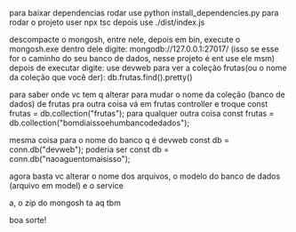 para baixar dependencias rodar use python install_dependencies.py
para rodar o projeto user npx tsc 
depois use ./dist/index.js

descompacte o mongosh, entre nele, depois em bin, execute o mongosh.exe
dentro dele digite: mongodb://127.0.0.1:27017/ (isso se esse for o caminho do seu banco de dados, nesse projeto é ent use ele msm)
depois de executar digite: use devweb
para ver a coleção frutas(ou o nome da coleção que você der): db.frutas.find().pretty()

para saber onde vc tem q alterar para mudar o nome da coleção (banco de dados) de frutas pra outra coisa vá em frutas controller e troque
            const frutas = db.collection("frutas");
            para qualquer outra coisa
            const frutas = db.collection("bomdiaissoehumbancodedados");

mesma coisa para o nome do banco q é devweb
            const db = conn.db("devweb");
            poderia ser
            const db = conn.db("naoaguentomaisisso");


agora basta vc alterar o nome dos arquivos, o modelo do banco de dados (arquivo em model) e o service

a, o zip do mongosh ta aq tbm

boa sorte!